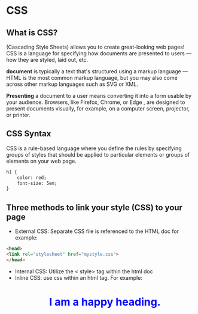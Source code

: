 # CSS

## What is CSS?
(Cascading Style Sheets) allows you to create great-looking web pages! CSS is a language for specifying how documents are presented to users — how they are styled, laid out, etc.

**document** is typically a text that's structured using a markup language — HTML is the most common markup language, but you may also come across other markup languages such as SVG or XML.

**Presenting** a document to a user means converting it into a form usable by your audience. Browsers, like Firefox, Chrome, or Edge , are designed to present documents visually, for example, on a computer screen, projector, or printer.

## CSS Syntax
CSS is a rule-based language where you define the rules by specifying groups of styles that should be applied to particular elements or groups of elements on your web page. 
```markdown
h1 {
    color: red;
    font-size: 5em;
}
```
## Three methods to link your style (CSS) to your page
- External CSS: Separate CSS file is referenced to the HTML doc 
for example: 
```markdown
<head>
<link rel="stylesheet" href="mystyle.css">
</head>
```
- Internal CSS: Utilize the < style> </style > tag within the html doc
- Inline CSS: use css within an html tag. 
For example: <h1 style="color:blue;text-align:center;">I am a happy heading.</h1>

